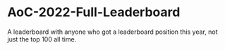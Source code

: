 # AoC-2022-Full-Leaderboard
 A leaderboard with anyone who got a leaderboard position this year, not just the top 100 all time. 
